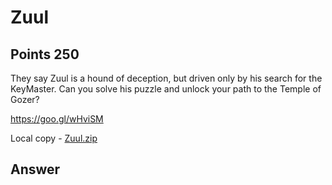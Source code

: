 # Zuul

## Points 250

They say Zuul is a hound of deception, but driven only by his search for the KeyMaster. Can you solve his puzzle and unlock your path to the Temple of Gozer?

https://goo.gl/wHviSM

Local copy - [Zuul.zip](bin/Zuul.zip)

## Answer
